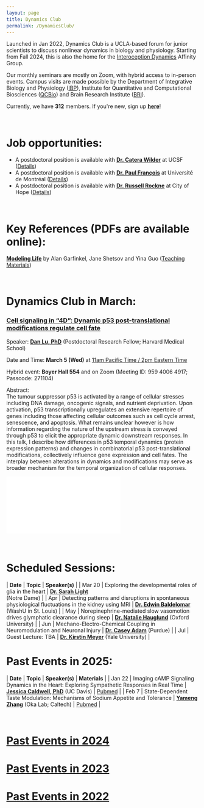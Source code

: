 ```yaml
---
layout: page
title: Dynamics Club
permalink: /DynamicsClub/
---
```


Launched in Jan 2022, Dynamics Club is a UCLA-based forum for junior scientists to discuss nonlinear dynamics in biology and physiology. Starting from Fall 2024, this is also the home for the [Interoception Dynamics](https://bri.ucla.edu/affinity-groups/#1725383881651-5acf33f9-a12c) Affinity Group. 

Our monthly seminars are mostly on Zoom, with hybrid access to in-person events. Campus visits are made possible by the Department of Integrative Biology and Physiology ([IBP](https://www.ibp.ucla.edu)), Institute for Quantitative and Computational Biosciences ([QCBio](https://qcb.ucla.edu)) and Brain Research Institute ([BRI](https://bri.ucla.edu)).

Currently, we have **312** members. If you're new, sign up [**here**](http://eepurl.com/hSqQLD)! 

&nbsp;
&nbsp;

# Job opportunities:
- A postdoctoral position is available with [**Dr. Catera Wilder**](https://pharm.ucsf.edu/wilder) at UCSF ([Details](https://opportunities.ucsf.edu/content/postdoctoral-scholar-research-position-computational-modeling-dynamic-cell-systems))
- A postdoctoral position is available with [**Dr. Paul François**](https://www.francoisresearch.org) at Université de Montréal ([Details](https://www.francoisresearch.org/positions))
- A postdoctoral position is available with [**Dr. Russell Rockne**](https://www.cityofhope.org/russell-rockne) at City of Hope ([Details](https://www.cityofhopejobs.org/job/4051/postdoctoral-fellow-mathematical-oncology-research-us-ca-duarte-10024512-44/))

&nbsp;
&nbsp;

# Key References (PDFs are available online): 

[**Modeling Life**](https://link.springer.com/book/10.1007/978-3-319-59731-7) by Alan Garfinkel, Jane Shetsov and Yina Guo ([Teaching Materials](https://modelinginbiology.github.io))

&nbsp;
&nbsp;

# Dynamics Club in March: 

### [**Cell signaling in “4D”: Dynamic p53 post-translational modifications regulate cell fate**](https://pubmed.ncbi.nlm.nih.gov/39454005/)

Speaker: [**Dan Lu, PhD**](https://www.lahavlab.com/dan-lu) (Postdoctoral Research Fellow; Harvard Medical School)

Date and Time: **March 5 (Wed)** at <ins>11am Pacific Time / 2pm Eastern Time</ins>

Hybrid event: **Boyer Hall 554** and on Zoom (Meeting ID: 959 4006 4917; Passcode: 271104)	

Abstract:\
The tumour suppressor p53 is activated by a range of cellular stresses including DNA damage, oncogenic signals, and nutrient deprivation. Upon activation, p53 transcriptionally upregulates an extensive repertoire of genes including those affecting cellular outcomes such as cell cycle arrest, senescence, and apoptosis. What remains unclear however is how information regarding the nature of the upstream stress is conveyed through p53 to elicit the appropriate dynamic downstream responses. In this talk, I describe how differences in p53 temporal dynamics (protein expression patterns) and changes in combinatorial p53 post-translational modifications, collectively influence gene expression and cell fates. The interplay between alterations in dynamics and modifications may serve as broader mechanism for the temporal organization of cellular responses. 

![DynamicsClub](/images/DynamicsClub_Mar2025_DL.pdf)

&nbsp;
&nbsp;

# Scheduled Sessions:

| **Date** | **Topic** | **Speaker(s)** |
| Mar 20 | Exploring the developmental roles of glia in the heart | [**Dr. Sarah Light**](http://smithneurallab.weebly.com/people.html) <br /> (Notre Dame) |
| Apr | Detecting patterns and disruptions in spontaneous physiological fluctuations in the kidney using MRI | [**Dr. Edwin Baldelomar**](https://www.mir.wustl.edu/employees/edwin-baldelomar/) (WashU in St. Louis) |
| May | Norepinephrine-mediated slow vasomotion drives glymphatic clearance during sleep | [**Dr. Natalie Hauglund**](https://www.dpag.ox.ac.uk/team/natalie-hauglund-1) (Oxford University) |
| Jun | Mechano-Electro-Chemical Coupling in Neuromodulation and Neuronal Injury | [**Dr. Casey Adam**](https://vet.purdue.edu/cpr/team.php) (Purdue) |
| Jul | Guest Lecture: TBA | [**Dr. Kirstin Meyer**](https://mcdb.yale.edu/people/kirstin-meyer) (Yale University) |

# Past Events in 2025:

| **Date** | **Topic** | **Speaker(s)** | **Materials** |
| Jan 22 | Imaging cAMP Signaling Dynamics in the Heart: Exploring Sympathetic Responses in Real Time | [**Jessica Caldwell, PhD**](https://health.ucdavis.edu/pharmacology/postdoctoral_scholars.html) (UC Davis) | [Pubmed](https://pubmed.ncbi.nlm.nih.gov/36662864/) |
| Feb 7 | State-Dependent Taste Modulation: Mechanisms of Sodium Appetite and Tolerance | [**Yameng Zhang**](https://okalab.caltech.edu/lab-members) (Oka Lab; Caltech) | [Pubmed](https://pubmed.ncbi.nlm.nih.gov/37989313/) |

&nbsp;
&nbsp; 

# [Past Events in 2024](https://lingyunxiong.github.io/2024/12/30/DynamicsClub.html)

# [Past Events in 2023](https://lingyunxiong.github.io/2023/12/15/dynamicsclub.html)

# [Past Events in 2022](https://lingyunxiong.github.io/2022/12/16/dynamicsclub.html)

&nbsp;
&nbsp;


